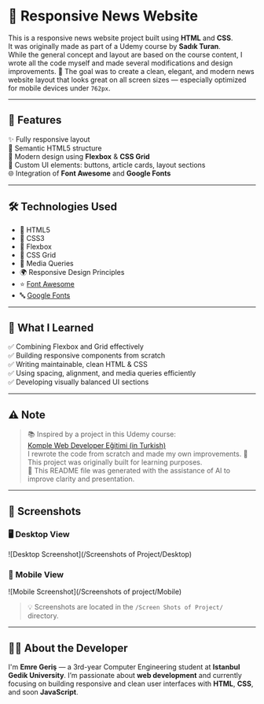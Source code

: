 # 📰 Responsive News Website

This is a responsive news website project built using **HTML** and **CSS**.  
It was originally made as part of a Udemy course by **Sadık Turan**.  
While the general concept and layout are based on the course content, I wrote all the code myself and made several modifications and design improvements.
🎯 The goal was to create a clean, elegant, and modern news website layout that looks great on all screen sizes — especially optimized for mobile devices under `762px`.

---

## 🚀 Features

✨ Fully responsive layout  
🧱 Semantic HTML5 structure  
🎨 Modern design using **Flexbox** & **CSS Grid**  
🎯 Custom UI elements: buttons, article cards, layout sections  
🌐 Integration of **Font Awesome** and **Google Fonts**

---

## 🛠️ Technologies Used

- 🧾 HTML5  
- 🎨 CSS3  
- 📐 Flexbox  
- 🔳 CSS Grid  
- 📱 Media Queries  
- 🌍 Responsive Design Principles  
- ⭐ [Font Awesome](https://fontawesome.com/)  
- 🔤 [Google Fonts](https://fonts.google.com/)

---

## 🧠 What I Learned

✅ Combining Flexbox and Grid effectively  
✅ Building responsive components from scratch  
✅ Writing maintainable, clean HTML & CSS  
✅ Using spacing, alignment, and media queries efficiently  
✅ Developing visually balanced UI sections

---

## ⚠️ Note

> 📚 Inspired by a project in this Udemy course:  
> [Komple Web Developer Eğitimi (in Turkish)](https://www.udemy.com/course/komple-web-developer-kursu/?couponCode=KEEPLEARNING)  
> I rewrote the code from scratch and made my own improvements.
> 📌 This project was originally built for learning purposes.  
> 🧠 This README file was generated with the assistance of AI to improve clarity and presentation.

---

## 📸 Screenshots

### 🖥️ Desktop View  
![Desktop Screenshot](/Screenshots of Project/Desktop)

### 📱 Mobile View  
![Mobile Screenshot](/Screenshots of project/Mobile)

> 💡 Screenshots are located in the `/Screen Shots of Project/` directory.

---

## 👨‍💻 About the Developer

I'm **Emre Geriş** — a 3rd-year Computer Engineering student at **Istanbul Gedik University**.
I’m passionate about **web development** and currently focusing on building responsive and clean user interfaces with **HTML**, **CSS**, and soon **JavaScript**.

